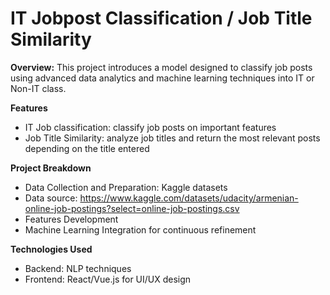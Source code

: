 # **IT Jobpost Classification / Job Title Similarity**
**Overview:**
This project introduces a model designed to classify job posts using advanced data analytics and machine learning techniques into IT or Non-IT class.

**Features**
- IT Job classification: classify job posts on important features
- Job Title Similarity: analyze job titles and return the most relevant posts depending on the title entered

**Project Breakdown**
- Data Collection and Preparation: Kaggle datasets
- Data source: https://www.kaggle.com/datasets/udacity/armenian-online-job-postings?select=online-job-postings.csv
- Features Development
- Machine Learning Integration for continuous refinement

**Technologies Used**
- Backend: NLP techniques
- Frontend: React/Vue.js for UI/UX design
